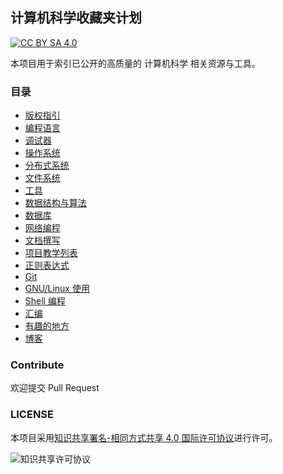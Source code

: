 ## 计算机科学收藏夹计划

[![CC BY SA 4.0](https://img.shields.io/github/license/XUPTLinuxGroup2020/Favorites?style=flat-square)](https://creativecommons.org/licenses/by-sa/4.0/)

本项目用于索引已公开的高质量的 计算机科学 相关资源与工具。


### 目录

- [版权指引](CopyrightGuidelines.md)
- [编程语言](ProgrammingLanguage.md)
- [调试器](Debugger.md)
- [操作系统](OperatingSystem.md)
- [分布式系统](DistributedSystem.md)
- [文件系统](FileSystem.md)
- [工具](Tools.md)
- [数据结构与算法](DataStructuresAndAlgorithms.md)
- [数据库](DataBase.md)
- [网络编程](NetworkProgramming.md)
- [文档撰写](Documentation.md)
- [项目教学列表](ProjectList.md)
- [正则表达式](Regex.md)
- [Git](Git.md)
- [GNU/Linux 使用](Linux.md)
- [Shell 编程](Shell.md)
- [汇编](Asm.md)
- [有趣的地方](JustForFun.md)
- [博客](Blog.md)

### Contribute

欢迎提交 Pull Request

### LICENSE


本项目采用[知识共享署名-相同方式共享 4.0 国际许可协议](https://creativecommons.org/licenses/by-sa/4.0/)进行许可。

![知识共享许可协议](https://i.creativecommons.org/l/by-sa/4.0/88x31.png)

